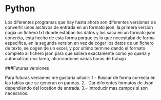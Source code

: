 # Python
Los diferentes programas que hay hasta ahora son diferentes versiones de convertir unos archivos de entrada en un formato json, la primera version cogia un fichero txt donde estaban los datos y los saca en un formato json concreto, esta hecho de esta forma porque es lo que necesitaba de forma especifica, en la segunda version en vez de coger los datos de un fichero de texto, se cogen de un excel, y por ultimo termine dando el formato completo al fichero json para que saliera exactamente como yo queria y automatizar una tarea, ahorrandome varias horas de trabajo

###Futuras versiones     

Para futuras versiones me gustaria añadir:
1.- Buscar de forma correcta en las tablas que se generan en pandas.
2.- Dar diferentes formatos de Json dependiendo del location de entrada.
3.- Introducir mas campos si son necesarios.
